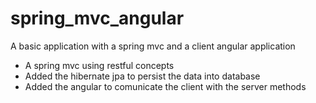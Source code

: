# spring_mvc_angular
A basic application with a spring mvc and a client angular application


- A spring mvc using restful concepts
- Added the hibernate jpa to persist the data into database
- Added the angular to comunicate the client with the server methods
